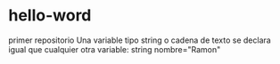 # hello-word
primer repositorio
Una variable tipo string o cadena de texto se declara igual que cualquier otra variable: string nombre="Ramon"
